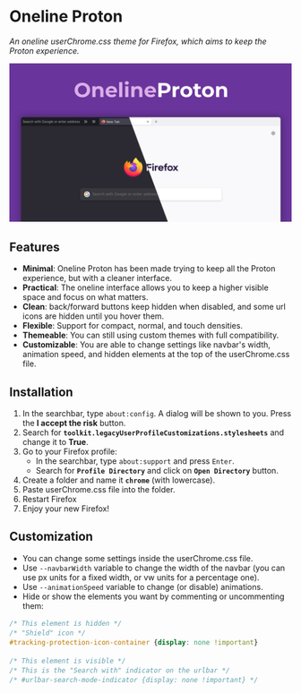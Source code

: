 # Oneline Proton

_An oneline userChrome.css theme for Firefox, which aims to keep the Proton experience._

![Oneline Proton screenshot](screenshot.png)


## Features

- **Minimal**: Oneline Proton has been made trying to keep all the Proton experience, but with a cleaner interface.
- **Practical**: The oneline interface allows you to keep a higher visible space and focus on what matters.
- **Clean**: back/forward buttons keep hidden when disabled, and some url icons are hidden until you hover them.
- **Flexible**: Support for compact, normal, and touch densities.
- **Themeable**: You can still using custom themes with full compatibility.
- **Customizable**: You are able to change settings like navbar's width, animation speed, and hidden elements at the top of the userChrome.css file.


## Installation

1. In the searchbar, type `about:config`. A dialog will be shown to you. Press the **I accept the risk** button.
2. Search for **`toolkit.legacyUserProfileCustomizations.stylesheets`** and change it to **True**.
3. Go to your Firefox profile:
   - In the searchbar, type `about:support` and press `Enter`.
   - Search for **`Profile Directory`** and click on **`Open Directory`** button.
4. Create a folder and name it **`chrome`** (with lowercase).
5. Paste userChrome.css file into the folder.
6. Restart Firefox
7. Enjoy your new Firefox!


## Customization

- You can change some settings inside the userChrome.css file.
- Use `--navbarWidth` variable to change the width of the navbar (you can use px units for a fixed width, or vw units for a percentage one).
- Use `--animationSpeed` variable to change (or disable) animations.
- Hide or show the elements you want by commenting or uncommenting them:
```css
/* This element is hidden */
/* "Shield" icon */
#tracking-protection-icon-container {display: none !important}

/* This element is visible */
/* This is the "Search with" indicator on the urlbar */
/* #urlbar-search-mode-indicator {display: none !important} */
```


